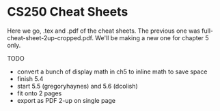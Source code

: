 CS250 Cheat Sheets
==================

Here we go, .tex and .pdf of the cheat sheets. The previous one was full-cheat-sheet-2up-cropped.pdf. We'll be making a new one for chapter 5 only.

TODO

- convert a bunch of display math in ch5 to inline math to save space
- finish 5.4
- start 5.5 (gregoryhaynes) and 5.6 (dcolish)
- fit onto 2 pages
- export as PDF 2-up on single page